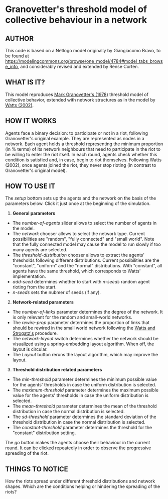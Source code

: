 # Granovetter's threshold model of collective behaviour in a network

## AUTHOR

This code is based on a Netlogo model originally by Giangiacomo Bravo, to be found at https://modelingcommons.org/browse/one_model/4784#model_tabs_browse_info, and considerably revised and extended by Rense Corten.

## WHAT IS IT?

This model reproduces [Mark Granovetter's (1978)](http://www.jstor.org/stable/2778111) threshold model of collective behavior, extended with network structures as in the model by [Watts (2002)](https://www.pnas.org/doi/abs/10.1073/pnas.082090499).

## HOW IT WORKS

Agents face a binary decision: to participate or not in a riot, following Granovetter's original example. They are represented as nodes in a network. Each agent holds a threshold representing the minimum proportion (in % terms) of its network neighbours that need to participate in the riot to be willing to enter the riot itself. In each round, agents check whether this condition is satisfied and, in case, begin to riot themselves. Following Watts (2002), once agents joined the riot, they never stop rioting (in contrast to Granovetter's original model). 

## HOW TO USE IT

The _setup_ bottom sets up the agents and the network on the basis of the parameters below. Click it just once at the beginning of the simulation.

1) **General parameters**
* The _number-of-agents_ slider allows to select the number of agents in the model.
* The _network_  chooser allows to select the network type. Current possibilities are "random", "fully connected" and "small world". Note that the fully connected model may cause the model to run slowly if too many agents are selected.
* The _threshold-distribution_ chooser allows to extract the agents' thresholds following different distributions. Current possibilities are the "constant", "uniform" and the "normal" distributions. With "constant", all agents have the same threshold, which corresponds to Watts' implementation. 
* _add-seed_ determines whether to start with _n-seeds_ random agent rioting from the start.
* _n-seeds_ sets the nubmer of seeds (if any).


2) **Network-related parameters**
* The _number-of-links_ parameter determines the degree of the network. It is only relevant for the random and small-world networks.
* The _rewire-prop_ parameter determines the proportion of links that should be rewired in the small world network following the [Watts and Strogatz's](http://www.nature.com/nature/journal/v393/n6684/abs/393440a0.html) procedure.
* The _network-layout_ switch determines whether the network should be visualized using a spring-embedding layout algorithm. When off, the layout is circular.
* The _Layout_ button reruns the layout algorithm, which may improve the layout.

3) **Threshold distribution related parameters**
* The _min-threshold_ parameter determines the minimum possible value for the agents' thresholds in case the uniform distribution is selected.
* The _maximum-threshold_ parameter determines the maximum possible value for the agents' thresholds in case the uniform distribution is selected.
* The _mean-threshold_ parameter determines the mean of the threshold distribution in case the normal distribution is selected.
* The _sd-threshold_ parameter determines the standard deviation of the threshold distribution in case the normal distribution is selected.
* The _constant-threshold_ parameter determines the threshold for the "constant" distribution setting. 

The _go_ button makes the agents choose their behaviour in the current round. It can be clicked repeatedly in order to observe the progressive spreading of the riot.

## THINGS TO NOTICE

How the riots spread under different threshold distributions and network shapes. Which are the conditions helping or hindering the spreading of the riots?
